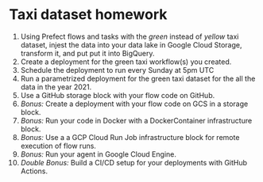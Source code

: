 # Taxi dataset homework

1. Using Prefect flows and tasks with the *green* instead of *yellow* taxi dataset, injest the data into your data lake in Google Cloud Storage, transform it, and put put it into BigQuery.
1. Create a deployment for the green taxi workflow(s) you created.
1. Schedule the deployment to run every Sunday at 5pm UTC
1. Run a parametrized deployment for the green taxi dataset for the all the data in the year 2021. 
1. Use a GitHub storage block with your flow code on GitHub.
1. _Bonus:_ Create a deployment with your flow code on GCS in a storage block.
1. _Bonus:_ Run your code in Docker with a DockerContainer infrastructure block.
1. _Bonus:_ Use a a GCP Cloud Run Job infrastructure block for remote execution of flow runs.
1. _Bonus:_ Run your agent in Google Cloud Engine.
1. _Double Bonus:_ Build a CI/CD setup for your deployments with GitHub Actions.
